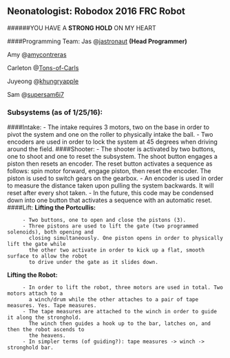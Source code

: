 ## Neonatologist: Robodox 2016 FRC Robot 
######YOU HAVE A **STRONG HOLD** ON MY HEART

####Programming Team:
Jas  @[jastronaut](http://github.com/jastronaut) **(Head Programmer)**

Amy  @[amycontreras](http://github.com/amycontreras)

Carleton @[Tons-of-Carls](http://github.com/Tons-of-Carls/)

Juyeong @[khungryapple](http://github.com/khungryapple)

Sam	@[supersam6i7](http://github.com/supersam6i7)


### Subsystems (as of 1/25/16):
####Intake:
         - The intake requires 3 motors, two on the base in order to pivot the system and one 
           on the roller to physically intake the ball.
         - Two encoders are used in order to lock the system at 45 degrees when driving around
           the field. 
####Shooter:
         - The shooter is activated by two buttons, one to shoot and one to reset the subsystem.
           The shoot button engages a piston then resets an encoder. The reset button activates
           a sequence as follows: spin motor forward, engage piston, then reset the encoder. The
           piston is used to switch gears on the gearbox. 
         - An encoder is used in order to measure the distance taken upon pulling the system
           backwards. It will reset after every shot taken. 
         - In the future, this code may be condensed down into one button that activates a 
           sequence with an automatic reset. 
####Lift:
**Lifting the Portcullis:**

         - Two buttons, one to open and close the pistons (3). 
         - Three pistons are used to lift the gate (two programmed solenoids), both opening and 
           closing simultaneously. One piston opens in order to physically lift the gate while
           the other two activate in order to kick up a flat, smooth surface to allow the robot 
           to drive under the gate as it slides down. 
**Lifting the Robot:**

         - In order to lift the robot, three motors are used in total. Two motors attach to a 
           a winch/drum while the other attaches to a pair of tape measures. Yes. Tape measures. 
         - The tape measures are attached to the winch in order to guide it along the stronghold. 
           The winch then guides a hook up to the bar, latches on, and then the robot ascends to 
           the heavens. 
         - In simpler terms (of guiding?): tape measures -> winch -> stronghold bar.



